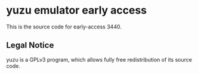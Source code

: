 yuzu emulator early access
=============

This is the source code for early-access 3440.

## Legal Notice

yuzu is a GPLv3 program, which allows fully free redistribution of its source code.